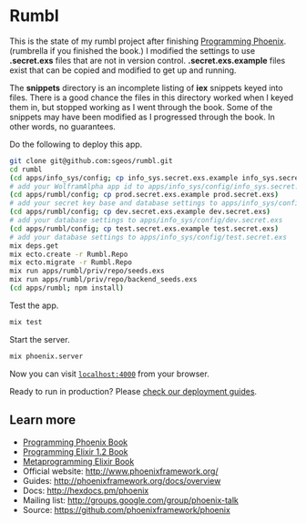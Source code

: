 # Rumbl

This is the state of my rumbl project after finishing [Programming Phoenix][book].
(rumbrella if you finished the book.)
I modified the settings to use **.secret.exs** files that are not in version control.
**.secret.exs.example** files exist that can be copied and modified to get up and running.

The **snippets** directory is an incomplete listing of **iex** snippets keyed into files.
There is a good chance the files in this directory worked when I keyed them in,
but stopped working as I went through the book.
Some of the snippets may have been modified as I progressed through the book.
In other words, no guarantees.

Do the following to deploy this app.

```sh
git clone git@github.com:sgeos/rumbl.git
cd rumbl
(cd apps/info_sys/config; cp info_sys.secret.exs.example info_sys.secret.exs)
# add your WolframAlpha app id to apps/info_sys/config/info_sys.secret.exs
(cd apps/rumbl/config; cp prod.secret.exs.example prod.secret.exs)
# add your secret key base and database settings to apps/info_sys/config/prod.secret.exs
(cd apps/rumbl/config; cp dev.secret.exs.example dev.secret.exs)
# add your database settings to apps/info_sys/config/dev.secret.exs
(cd apps/rumbl/config; cp test.secret.exs.example test.secret.exs)
# add your database settings to apps/info_sys/config/test.secret.exs
mix deps.get
mix ecto.create -r Rumbl.Repo
mix ecto.migrate -r Rumbl.Repo
mix run apps/rumbl/priv/repo/seeds.exs
mix run apps/rumbl/priv/repo/backend_seeds.exs
(cd apps/rumbl; npm install)
```

Test the app.

```sh
mix test
```

Start the server.

```sh
mix phoenix.server
```

Now you can visit [`localhost:4000`](http://localhost:4000) from your browser.

Ready to run in production? Please [check our deployment guides](http://www.phoenixframework.org/docs/deployment).

## Learn more

  * [Programming Phoenix Book][book]
  * [Programming Elixir 1.2 Book][elixir-book]
  * [Metaprogramming Elixir Book][metaprogramming-book]
  * Official website: http://www.phoenixframework.org/
  * Guides: http://phoenixframework.org/docs/overview
  * Docs: http://hexdocs.pm/phoenix
  * Mailing list: http://groups.google.com/group/phoenix-talk
  * Source: https://github.com/phoenixframework/phoenix

[book]: https://pragprog.com/book/phoenix/programming-phoenix
[elixir-book]: https://pragprog.com/book/elixir12/programming-elixir-1-2
[metaprogramming-book]: https://pragprog.com/book/cmelixir/metaprogramming-elixir


